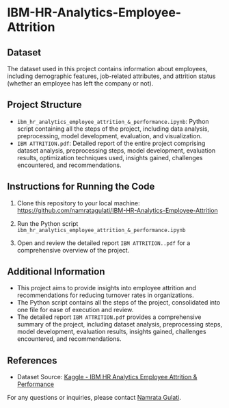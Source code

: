 # IBM-HR-Analytics-Employee-Attrition

## Dataset

The dataset used in this project contains information about employees, including demographic features, job-related attributes, and attrition status (whether an employee has left the company or not).

## Project Structure

- `ibm_hr_analytics_employee_attrition_&_performance.ipynb`: Python script containing all the steps of the project, including data analysis, preprocessing, model development, evaluation, and visualization.
- `IBM ATTRITION.pdf`: Detailed report of the entire project comprising dataset analysis, preprocessing steps, model development, evaluation results, optimization techniques used, insights gained, challenges encountered, and recommendations.

## Instructions for Running the Code

1. Clone this repository to your local machine:
https://github.com/namratagulati/IBM-HR-Analytics-Employee-Attrition

2. Run the Python script `ibm_hr_analytics_employee_attrition_&_performance.ipynb`
3. Open and review the detailed report `IBM ATTRITION..pdf` for a comprehensive overview of the project.

## Additional Information

- This project aims to provide insights into employee attrition and recommendations for reducing turnover rates in organizations.
- The Python script contains all the steps of the project, consolidated into one file for ease of execution and review.
- The detailed report `IBM ATTRITION.pdf` provides a comprehensive summary of the project, including dataset analysis, preprocessing steps, model development, evaluation results, insights gained, challenges encountered, and recommendations.

## References

- Dataset Source: [Kaggle - IBM HR Analytics Employee Attrition & Performance](https://www.kaggle.com/pavansubhasht/ibm-hr-analytics-attrition-dataset)

For any questions or inquiries, please contact [Namrata Gulati](mailto:namratagulati779@gmail.com).





